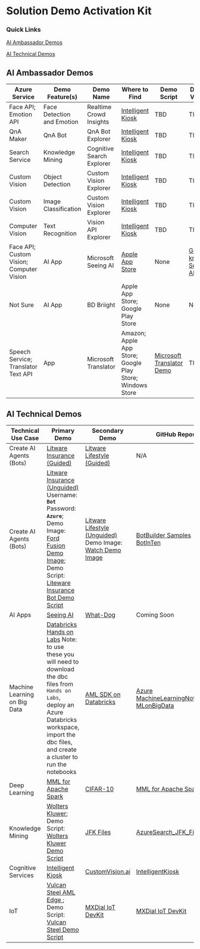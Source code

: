 # Solution Demo Activation Kit

### Quick Links

[AI Ambassador Demos](#ai-ambassador-demos)

[AI Technical Demos](#ai-technical-demos)

## AI Ambassador Demos

Azure Service	| Demo Feature(s)	| Demo Name	| Where to Find	| Demo Script	| Demo Video
|---    |---    |---    |---   |---    |---
Face API; Emotion API	| Face Detection and Emotion	| Realtime Crowd Insights	| [Intelligent Kiosk](http://aka.ms/KioskApp)	| TBD	| TBD
QnA Maker	| QnA Bot	| QnA Bot Explorer	| [Intelligent Kiosk](http://aka.ms/KioskApp)	| TBD	| TBD
Search Service	| Knowledge Mining	| Cognitive Search Explorer	| [Intelligent Kiosk](http://aka.ms/KioskApp)	| TBD	| TBD
Custom Vision	| Object Detection	| Custom Vision Explorer	| [Intelligent Kiosk](http://aka.ms/KioskApp)	| TBD	| TBD
Custom Vision	| Image Classification	| Custom Vision Explorer	| [Intelligent Kiosk](http://aka.ms/KioskApp)	| TBD	| TBD
Computer Vision	| Text Recognition	| Vision API Explorer	| [Intelligent Kiosk](http://aka.ms/KioskApp)	| TBD	| TBD
Face API; Custom Vision; Computer Vision	| AI App	| Microsoft Seeing AI	| [Apple App Store](https://www.microsoft.com/en-us/seeing-ai/)	| None	| [Get to know Seeing AI](https://www.microsoft.com/en-us/seeing-ai/)
Not Sure	| AI App	| BD Briight	| Apple App Store; Google Play Store	| None	| None		
Speech Service; Translator Text	API | App	| Microsoft Translator	| Amazon; Apple App Store; Google Play Store; Windows Store | [Microsoft Translator Demo](https://microsoft.sharepoint.com/:w:/r/teams/AIGTMPortal/_layouts/15/Doc.aspx?sourcedoc=%7BF4778EBB-67EA-40B6-B029-4B185427BC73%7D&file=Microsoft%20Translator%20AI%20Demo%20-%20Ted%20Way%20Inspired.docx&action=default&mobileredirect=true)	| TBD
					

## AI Technical Demos


Technical Use Case	| Primary Demo	| Secondary Demo | GitHub Repos
|---    |---    |---    |--- 
Create AI Agents (Bots)	| [Litware Insurance (Guided)](https://demos.microsoft.com/demos/details/185)	| [Litware Lifestyle (Guided)](https://demos.microsoft.com/api/assets/715/resource) | N/A
Create AI Agents (Bots)	| [Litware Insurance (Unguided)](https://insurance.litwaredemos.com/) Username: **`Bot`** Password: **`Azure`**; Demo Image: [Ford Fusion Demo Image](https://raw.githubusercontent.com/Azure/data-ai-iot/master/images/Fusion.jpg); Demo Script: [Liteware Insurance Bot Demo Script](https://microsoft.sharepoint.com/sites/infopedia/pages/layouts/kcdoc.aspx?k=g01kc-1-29819)	| [Litware Lifestyle (Unguided)](https://retail.litwaredemos.com/en-us)  Demo Image: [Watch Demo Image](https://raw.githubusercontent.com/Azure/data-ai-iot/master/images/smart-retail-watch-male.jpg) | [BotBuilder Samples](https://github.com/Microsoft/BotBuilder-Samples) [BotInTen](https://github.com/DataSnowman/BotInTen)
AI Apps	| [Seeing AI](https://www.microsoft.com/en-us/seeing-ai/)	| [What-Dog](https://www.what-dog.net/) | Coming Soon
Machine Learning on Big Data	| [Databricks Hands on Labs](https://aka.ms/analytics) Note: to use these you will need to download the dbc files from `Hands on Labs`, deploy an Azure Databricks workspace, import the dbc files, and create a cluster to run the notebooks	|  [AML SDK on Databricks](https://github.com/Azure/MachineLearningNotebooks/tree/master/databricks)  | [Azure MachineLearningNotebooks](https://github.com/Azure/MachineLearningNotebooks) [MLonBigData](https://github.com/DataSnowman/MLonBigData)
Deep Learning	| [MML for Apache Spark](https://aka.ms/spark)	| [CIFAR-10](https://github.com/Azure/data-ai-iot/tree/master/imageClassificationCIFAR-10)   | [MML for Apache Spark](https://aka.ms/spark)
Knowledge Mining |	[Wolters Kluwer](https://wolterskluwereap.azurewebsites.net/); Demo Script: [Wolters Kluwer Demo Script](https://microsoft.sharepoint.com/:w:/t/AIGTMPortal/EYhmVgQSMjJAp0-tUtBjHsMBkM-Ev8JotiBDFWFUQmUldw?e=zbI9Gv) 	| [JFK Files](https://jfk-demo.azurewebsites.net/)   | [AzureSearch_JFK_Files](https://github.com/Microsoft/AzureSearch_JFK_Files)
Cognitive Services	| [Intelligent Kiosk](https://www.microsoft.com/en-us/p/intelligent-kiosk/9nblggh5qd84?activetab=pivot%3aoverviewtab) | [CustomVision.ai](https://customvision.ai/)   | [IntelligentKiosk](https://github.com/Microsoft/Cognitive-Samples-IntelligentKiosk)
IoT 	| [Vulcan Steel AML Edge ](https://azureedgedemo.azurewebsites.net/login); Demo Script: [Vulcan Steel Demo Script](https://microsoft.sharepoint.com/sites/infopedia/AddIns/CardViewer/viewer.aspx?cid=G01KC-1-37215) | [MXDial IoT DevKit](https://github.com/Microsoft/MXDial-IoT-Sample/)   | [MXDial IoT DevKit](https://github.com/Microsoft/MXDial-IoT-Sample/)
